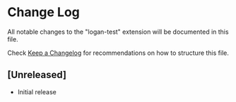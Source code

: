 # Change Log

All notable changes to the "logan-test" extension will be documented in this file.

Check [Keep a Changelog](http://keepachangelog.com/) for recommendations on how to structure this file.

## [Unreleased]

- Initial release